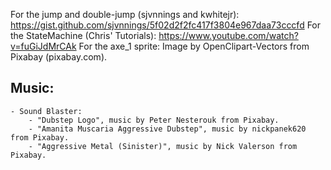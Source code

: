 For the jump and double-jump (sjvnnings and kwhitejr):
	https://gist.github.com/sjvnnings/5f02d2f2fc417f3804e967daa73cccfd
For the StateMachine (Chris' Tutorials):
	https://www.youtube.com/watch?v=fuGiJdMrCAk
For the axe_1 sprite:
	Image by OpenClipart-Vectors from Pixabay (pixabay.com).


## Music:
	- Sound Blaster:
		- "Dubstep Logo", music by Peter Nesterouk from Pixabay.
		- "Amanita Muscaria Aggressive Dubstep", music by nickpanek620 from Pixabay.
		- "Aggressive Metal (Sinister)", music by Nick Valerson from Pixabay.
